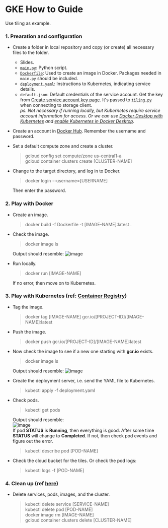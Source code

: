# GKE How to Guide

Use tiling as example.

### 1. Prearation and configuration
* Create a folder in local repository and copy (or create) all necessary files to the folder.
  * Slides.
  * [`main.py`](https://github.com/lingyixu/GCP-DNN-Cancer-Diagnosis/blob/master/Kubernetes/main.py): Python script.
  * [`Dockerfile`](https://github.com/lingyixu/GCP-DNN-Cancer-Diagnosis/blob/master/Kubernetes/Dockerfile): Used to create an image in Docker. Packages needed in `main.py` should be included.
  * [`deployment.yaml`](https://github.com/lingyixu/GCP-DNN-Cancer-Diagnosis/blob/master/Kubernetes/deployment.yaml): Instructions to Kubernetes, indicating service details.
  * `default.json`: Default credentials of the service account. Get the key from [Create service account key page](https://cloud.google.com/docs/authentication/production#obtaining_and_providing_service_account_credentials_manually). It's passed to [`tiling.py`](https://github.com/lingyixu/GCP-DNN-Cancer-Diagnosis/blob/master/Kubernetes/tiling.py) when connecting to storage client.      
_ps. Not necessary if running locally, but Kubernetes require service account information for access. Or we can use [Docker Desktop with Kubernetes](https://www.docker.com/products/kubernetes) and [enable Kubernetes in Docker Desktop](https://kubernetes.io/blog/2019/07/23/get-started-with-kubernetes-using-python/)._
* Create an account in [Docker Hub](https://hub.docker.com/). Remember the username and password.
* Set a default compute zone and create a cluster.
  > gcloud config set compute/zone us-central1-a   
  > gcloud container clusters create [CLUSTER-NAME]
* Change to the target directory, and log in to Docker.
  > docker login --username=[USERNAME]   
  
  Then enter the password.   
  
### 2. Play with Docker
* Create an image.
  > docker build -f Dockerfile -t [IMAGE-NAME]:latest .
* Check the image.
  > docker image ls    
  
  Output should resemble:
  ![image](https://user-images.githubusercontent.com/35391238/75697877-b4aa1680-5c7b-11ea-81c8-329ac690f46c.png)
* Run locally.
  > docker run [IMAGE-NAME]   
  
  If no error, then move on to Kubernetes. 
  
### 3. Play with Kubernetes (ref: [Container Registry](https://cloud.google.com/container-registry/docs/quickstart))
* Tag the image.
  > docker tag [IMAGE-NAME] gcr.io/[PROJECT-ID]/[IMAGE-NAME]:latest
* Push the image.
  > docker push gcr.io/[PROJECT-ID]/[IMAGE-NAME]:latest
* Now check the image to see if a new one starting with **gcr.io** exists.
  > docker image ls    
  
  Output should resemble:
  ![image](https://user-images.githubusercontent.com/35391238/75697928-c68bb980-5c7b-11ea-95f4-50c153285f07.png)

* Create the deployment server, i.e. send the YAML file to Kubernetes.
  > kubectl apply -f deployment.yaml
* Check pods.
  > kubectl get pods   
  
  Output should resemble:   
  ![image](https://user-images.githubusercontent.com/35391238/75698148-300bc800-5c7c-11ea-81da-b22c95d0cca5.png)   
  If pod **STATUS** is **Running**, then everything is good. After some time **STATUS** will change to **Completed**. If not, then check pod events and figure out the error.
  > kubectl describe pod [POD-NAME]
* Check the cloud bucket for the tiles. Or check the pod logs:
  > kubectl logs -f [POD-NAME]
  
### 4. Clean up (ref [here](https://linuxize.com/post/how-to-remove-docker-images-containers-volumes-and-networks/))
* Delete services, pods, images, and the cluster.
  > kubectl delete service [SERVICE-NAME]   
  > kubectl delete pod [POD-NAME]   
  > docker image rm [IMAGE-NAME]   
  > gcloud container clusters delete [CLUSTER-NAME]
